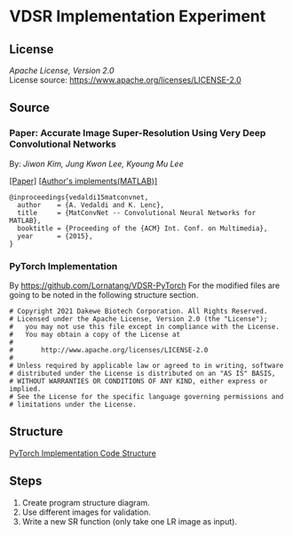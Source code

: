 # VDSR Implementation Experiment

## License

_Apache License, Version 2.0_<br>
License source: <https://www.apache.org/licenses/LICENSE-2.0>

## Source

### Paper: Accurate Image Super-Resolution Using Very Deep Convolutional Networks

By: _Jiwon Kim, Jung Kwon Lee, Kyoung Mu Lee_ <br>

[[Paper]](https://arxiv.org/pdf/1511.04587) [[Author's implements(MATLAB)]](https://cv.snu.ac.kr/research/VDSR/VDSR_code.zip)

```
@inproceedings{vedaldi15matconvnet,
  author    = {A. Vedaldi and K. Lenc},
  title     = {MatConvNet -- Convolutional Neural Networks for MATLAB},
  booktitle = {Proceeding of the {ACM} Int. Conf. on Multimedia},
  year      = {2015},
}
```

### PyTorch Implementation

By <https://github.com/Lornatang/VDSR-PyTorch>
For the modified files are going to be noted in the following structure section.

```
# Copyright 2021 Dakewe Biotech Corporation. All Rights Reserved.
# Licensed under the Apache License, Version 2.0 (the "License");
#   you may not use this file except in compliance with the License.
#   You may obtain a copy of the License at
#
#       http://www.apache.org/licenses/LICENSE-2.0
#
# Unless required by applicable law or agreed to in writing, software
# distributed under the License is distributed on an "AS IS" BASIS,
# WITHOUT WARRANTIES OR CONDITIONS OF ANY KIND, either express or implied.
# See the License for the specific language governing permissions and
# limitations under the License.
```

## Structure

[PyTorch Implementation Code Structure](assets/f16_src_structure.html)

## Steps

1. Create program structure diagram.
2. Use different images for validation.
3. Write a new SR function (only take one LR image as input).
